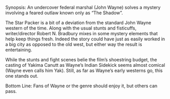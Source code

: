 Synopsis: An undercover federal marshal (John Wayne) solves a mystery involving a feared outlaw known only as “The Shadow”.

The Star Packer is a bit of a deviation from the standard John Wayne western of the time.  Along with the usual stunts and fisticuffs, writer/director Robert N. Bradbury mixes in some mystery elements that help keep things fresh.  Indeed the story could have just as easily worked in a big city as opposed to the old west, but either way the result is entertaining.

While the stunts and fight scenes belie the film’s shoestring budget, the casting of Yakima Canutt as Wayne’s Indian Sidekick seems almost comical (Wayne even calls him Yak).  Still, as far as Wayne’s early westerns go, this one stands out.

Bottom Line: Fans of Wayne or the genre should enjoy it, but others can pass.

